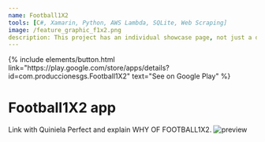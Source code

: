 ```yaml
---
name: Football1X2
tools: [C#, Xamarin, Python, AWS Lambda, SQLite, Web Scraping]
image: /feature_graphic_f1x2.png
description: This project has an individual showcase page, not just a direct link to the project site or repo. Now you have more space to describe your awesome project!
---
```


<p class="text-left">
{% include elements/button.html link="https://play.google.com/store/apps/details?id=com.produccionesgs.Football1X2" text="See on Google Play" %}
</p>

# Football1X2 app

Link with Quiniela Perfect and explain WHY OF FOOTBALL1X2. 
![preview](/feature_graphic_f1x2.png)
